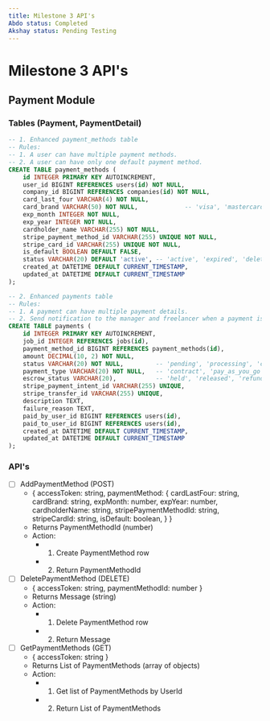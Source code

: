 ```yaml
---
title: Milestone 3 API's
Abdo status: Completed
Akshay status: Pending Testing
---
```


# Milestone 3 API's

## Payment Module

### Tables (Payment, PaymentDetail)

```sql
-- 1. Enhanced payment_methods table
-- Rules:
-- 1. A user can have multiple payment methods.
-- 2. A user can have only one default payment method.
CREATE TABLE payment_methods (
    id INTEGER PRIMARY KEY AUTOINCREMENT,
    user_id BIGINT REFERENCES users(id) NOT NULL,
    company_id BIGINT REFERENCES companies(id) NOT NULL,
    card_last_four VARCHAR(4) NOT NULL,
    card_brand VARCHAR(50) NOT NULL,             -- 'visa', 'mastercard', etc.
    exp_month INTEGER NOT NULL,
    exp_year INTEGER NOT NULL,
    cardholder_name VARCHAR(255) NOT NULL,
    stripe_payment_method_id VARCHAR(255) UNIQUE NOT NULL,
    stripe_card_id VARCHAR(255) UNIQUE NOT NULL,
    is_default BOOLEAN DEFAULT FALSE,
    status VARCHAR(20) DEFAULT 'active', -- 'active', 'expired', 'deleted'
    created_at DATETIME DEFAULT CURRENT_TIMESTAMP,
    updated_at DATETIME DEFAULT CURRENT_TIMESTAMP
);

-- 2. Enhanced payments table
-- Rules:
-- 1. A payment can have multiple payment details.
-- 2. Send notification to the manager and freelancer when a payment is created or updated.
CREATE TABLE payments (
    id INTEGER PRIMARY KEY AUTOINCREMENT,
    job_id INTEGER REFERENCES jobs(id),
    payment_method_id BIGINT REFERENCES payment_methods(id),
    amount DECIMAL(10, 2) NOT NULL,
    status VARCHAR(20) NOT NULL,         -- 'pending', 'processing', 'completed', 'failed'
    payment_type VARCHAR(20) NOT NULL,   -- 'contract', 'pay_as_you_go', 'escrow'
    escrow_status VARCHAR(20),           -- 'held', 'released', 'refunded'
    stripe_payment_intent_id VARCHAR(255) UNIQUE,
    stripe_transfer_id VARCHAR(255) UNIQUE,
    description TEXT,
    failure_reason TEXT,
    paid_by_user_id BIGINT REFERENCES users(id),
    paid_to_user_id BIGINT REFERENCES users(id),
    created_at DATETIME DEFAULT CURRENT_TIMESTAMP,
    updated_at DATETIME DEFAULT CURRENT_TIMESTAMP
);
```

### API's

- [ ] AddPaymentMethod (POST)
  - { accessToken: string, paymentMethod: {
    cardLastFour: string,
    cardBrand: string,
    expMonth: number,
    expYear: number,
    cardholderName: string,
    stripePaymentMethodId: string,
    stripeCardId: string,
    isDefault: boolean,
  } }
  - Returns PaymentMethodId (number)
  - Action:
    - 1. Create PaymentMethod row
    - 2. Return PaymentMethodId
- [ ] DeletePaymentMethod (DELETE)
  - { accessToken: string, paymentMethodId: number }
  - Returns Message (string)
  - Action:
    - 1. Delete PaymentMethod row
    - 2. Return Message
- [ ] GetPaymentMethods (GET)
  - { accessToken: string }
  - Returns List of PaymentMethods (array of objects)
  - Action:
    - 1. Get list of PaymentMethods by UserId
    - 2. Return List of PaymentMethods
